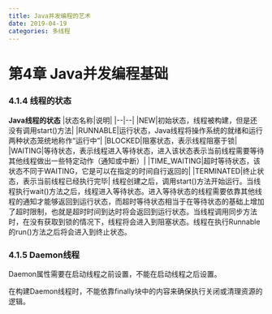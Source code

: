 ```yaml
---
title: Java并发编程的艺术
date: 2019-04-19
categories: 多线程
---
```


# 第4章 Java并发编程基础

### 4.1.4 线程的状态

**Java线程的状态**
|状态名称|说明|
|--|--|
|NEW|初始状态，线程被构建，但是还没有调用start()方法|
|RUNNABLE|运行状态，Java线程将操作系统的就绪和运行两种状态笼统地称作“运行中”|
|BLOCKED|阻塞状态，表示线程阻塞于锁|
|WAITING|等待状态，表示线程进入等待状态，进入该状态表示当前线程需要等待其他线程做出一些特定动作（通知或中断）|
|TIME_WAITING|超时等待状态，该状态不同于WAITING，它是可以在指定的时间自行返回的|
|TERMINATED|终止状态，表示当前线程已经执行完毕|
线程创建之后，调用start()方法开始运行。当线程执行wait()方法之后，线程进入等待状态。进入等待状态的线程需要依靠其他线程的通知才能够返回到运行状态，而超时等待状态相当于在等待状态的基础上增加了超时限制，也就是超时时间到达时将会返回到运行状态。当线程调用同步方法时，在没有获取到锁的情况下，线程将会进入到阻塞状态。线程在执行Runnable的run()方法之后将会进入到终止状态。

### 4.1.5 Daemon线程

Daemon属性需要在启动线程之前设置，不能在启动线程之后设置。

在构建Daemon线程时，不能依靠finally块中的内容来确保执行关闭或清理资源的逻辑。

